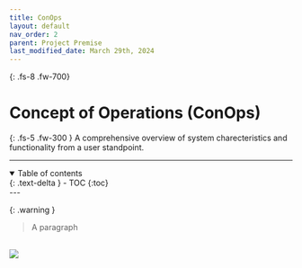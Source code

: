 ```yaml
---
title: ConOps
layout: default
nav_order: 2
parent: Project Premise
last_modified_date: March 29th, 2024
---
```


{: .fs-8 .fw-700}
# Concept of Operations (ConOps)

{: .fs-5 .fw-300 }
A comprehensive overview of system charecteristics and functionality from a user standpoint.

---
<details open markdown="block">
  <summary>
    Table of contents
  </summary>
  {: .text-delta }
- TOC
{:toc}
</details>
---

{: .warning }
> A paragraph

<br />
<p align:center style="margin: auto;">
  <img src="/assets/BehavioralDiagram.png" />
</p>